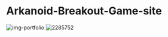 # Arkanoid-Breakout-Game-site

![img-portfolio](https://user-images.githubusercontent.com/56477695/168035852-cdb827ea-4bcf-4a12-bf6b-68dd4a110c40.jpg)
![2285752](https://user-images.githubusercontent.com/56477695/140639954-f0c6effe-dfb3-4994-b6ac-b85442d82664.png)
